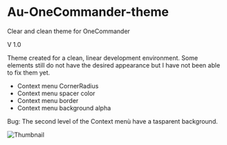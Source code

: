 # Au-OneCommander-theme
Clear and clean theme for OneCommander

V 1.0

Theme created for a clean, linear development environment. Some elements still do not have the desired appearance but I have not been able to fix them yet.

- Context menu CornerRadius
- Context menu spacer color
- Context menu border
- Context menu background alpha

Bug: 
The second level of the Context menù have a tasparent background.

![Thumbnail](https://github.com/Au-angeloupali/Au-OmeCommander-theme/assets/118266752/513d4015-11fa-4a96-9e8a-2fa076b98889)
